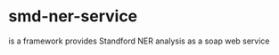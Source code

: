 smd-ner-service
===============

is a framework provides Standford NER analysis as a soap web service
